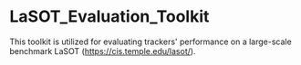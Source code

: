 # LaSOT_Evaluation_Toolkit
This toolkit is utilized for evaluating trackers' performance on a large-scale benchmark LaSOT (https://cis.temple.edu/lasot/).
